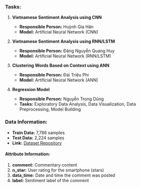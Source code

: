 ### Tasks:

1. **Vietnamese Sentiment Analysis using CNN**
   - **Responsible Person:** Huỳnh Gia Hân
   - **Model:** Artificial Neural Network (CNN)
   
2. **Vietnamese Sentiment Analysis using RNN/LSTM**
   - **Responsible Person:** Đặng Nguyễn Quang Huy
   - **Model:** Artificial Neural Network (RNN/LSTM)
   
3. **Clustering Words Based on Context using ANN**
   - **Responsible Person:** Đái Triệu Phi
   - **Model:** Artificial Neural Network (ANN)
   
4. **Regression Model**
   - **Responsible Person:** Nguyễn Trọng Dũng
   - **Tasks:** Exploratory Data Analysis, Data Visualization, Data Preprocessing, Model Building

### Data Information:

- **Train Data:** 7,786 samples
- **Test Data:** 2,224 samples
- **Link:** [Dataset Repository](https://github.com/LuongPhan/UIT-ViSFD?tab=readme-ov-file)

#### Attribute Information:

1. **comment:** Commentary content
2. **n_star:** User rating for the smartphone (stars)
3. **data_time:** Date and time the comment was posted
4. **label:** Sentiment label of the comment
